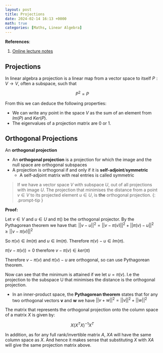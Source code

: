 ```yaml
---
layout: post
title: Projections
date: 2024-02-14 16:13 +0000
math: true
categories: [Maths, Linear Algebra]
---
```


**References**:
  1. [Online lecture notes](https://textbooks.math.gatech.edu/ila/projections.html)


## Projections

In linear algebra a projection is a linear map from a vector space to itself $P:V \rightarrow V$, often a subspace, such that  

$$P^2 = P$$

From this we can deduce the following properties:

- We can write any point in the space $V$ as the sum of an element from $Im(P)$ and $Ker(P)$.
- The eigenvalues of a projection matrix are 0 or 1.


## Orthogonal Projections

An **orthogonal projection** 



- An **orthogonal projection** is a projection for which the image and the null space are orthogonal subspaces
- A projection is orthogonal if and only if it is **self-adjoint**/**symmetric**
	- A self-adjoint matrix with real entries is called symmetric

> If we have a vector space $V$ with subspace $U$, out of all projections with image $U$. The projection that minimises the distance from a point $v \in V$ to its projected element $u \in U$, is **the** orthogonal projection.
{: .prompt-tip }

**Proof:**  

Let $v \in V$ and $u \in U$ and $\pi()$ be the orthogonal projector. 
By the Pythagorean theorem we have that:
$||v - u||^2 = ||v - \pi(v)||^2 + ||\pi(v) - u||^2 \geq ||v - \pi(v)||^2$  

So $\pi(v) \in Im(\pi)$ and $u \in Im(\pi)$. 
Therefore $\pi(v) - u\in Im(\pi)$.

$\pi(v - \pi(v)) = 0$ therefore $v - \pi(v) \in ker(\pi)$

Therefore $v - \pi(v)$ and  $\pi(v) - u$ are orthogonal, so can use  Pythagorean theorem.

Now can see that the minimum is attained if we let $u = \pi(v)$. I.e the projection to the subspace U that minimises the distance is the orthogonal projection.




- In an inner-product space, the  **Pythagorean theorem**  states that for any two orthogonal vectors  **v**  and  **w**  we have 
$||v + w||^2 = ||v||^2 + ||w||^2$


The matrix that represents the orthogonal projection onto the column space of a matrix $X$ is given by:

$$X(X^TX)^{-1}X^T$$

In addition, as for any full rank/invertible matrix $A$, $XA$ will have the same column space as $X$. And hence it makes sense that substituting $X$ with $XA$ will give the same projection matrix above.